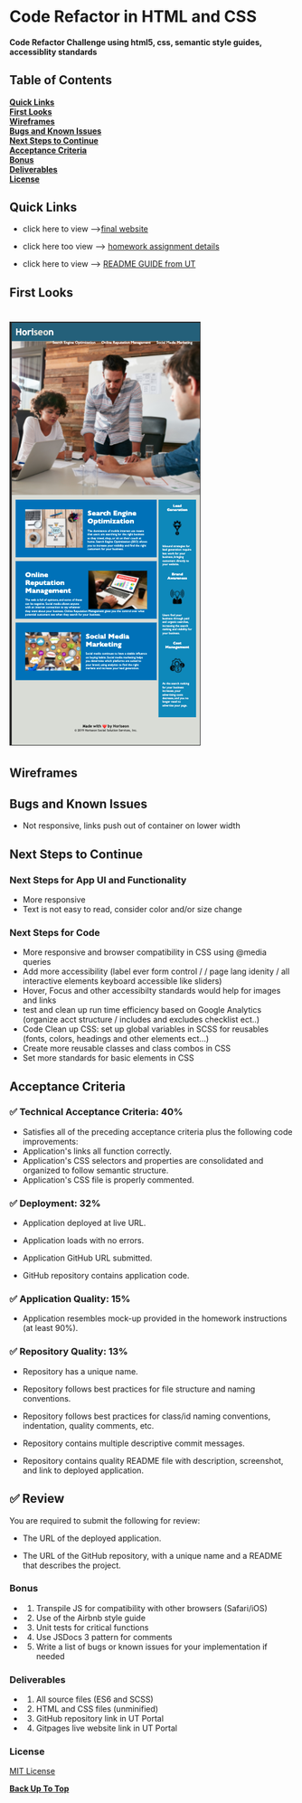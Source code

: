 # Code Refactor in HTML and CSS

#### Code Refactor Challenge using html5, css, semantic style guides, accessiblity standards


## Table of Contents

**[Quick Links](#Quick-Links)**<br>
**[First Looks](#First-Looks)**<br>
**[Wireframes](#Wireframes)**<br>
**[Bugs and Known Issues](#Bugs-and-Known-Issues)**<br>
**[Next Steps to Continue](#Next-Steps-to-Continue)**<br>
**[Acceptance Criteria](#Acceptance-Criteria)**<br>
**[Bonus](#Bonus)**<br>
**[Deliverables](#Deliverables)**<br>
**[License](#License)**<br>

## Quick Links

- click here to view -->[final website](https://jessamyn27.github.io/02-Homework/)

- click here too view --> [homework assignment details](https://github.com/the-Coding-Boot-Camp-at-UT/UTA-VIRT-FSF-FT-06-2021-U-LOL/blob/master/01-HTML-Git-CSS/02-Homework/README.md)

- click here to view --> [README GUIDE from UT](https://github.com/the-Coding-Boot-Camp-at-UT/UTA-VIRT-FSF-FT-06-2021-U-LOL/blob/master/01-HTML-Git-CSS/02-Homework/Homework-Guide/README.md)


## First Looks

# ![](assets/screenshots/website.png)


## Wireframes


## Bugs and Known Issues

- Not responsive, links push out of container on lower width


## Next Steps to Continue

### Next Steps for App UI and Functionality

- More responsive
- Text is not easy to read, consider color and/or size change


### Next Steps for Code

- More responsive and browser compatibility in CSS using @media queries
- Add more accessibility (label ever form control / / page lang idenity / all interactive elements keyboard accessible like sliders)
- Hover, Focus and other accessibilty standards would help for images and links
- test and clean up run time efficiency based on Google Analytics (organize acct structure / includes and excludes checklist ect..)
- Code Clean up CSS: set up global variables in SCSS for reusables (fonts, colors, headings and other elements ect...)
- Create more reusable classes and class combos in CSS
- Set more standards for basic elements in CSS


## Acceptance Criteria

### ✅ Technical Acceptance Criteria: 40%

- Satisfies all of the preceding acceptance criteria plus the following code improvements:
- Application's links all function correctly.
- Application's CSS selectors and properties are consolidated and organized to follow semantic structure.
- Application's CSS file is properly commented.

### ✅ Deployment: 32%

- Application deployed at live URL.

- Application loads with no errors.

- Application GitHub URL submitted.

- GitHub repository contains application code.

### ✅ Application Quality: 15%

- Application resembles mock-up provided in the homework instructions (at least 90%).

### ✅ Repository Quality: 13%

- Repository has a unique name.

- Repository follows best practices for file structure and naming conventions.

- Repository follows best practices for class/id naming conventions, indentation, quality comments, etc.

- Repository contains multiple descriptive commit messages.

- Repository contains quality README file with description, screenshot, and link to deployed application.

## ✅ Review

You are required to submit the following for review:

- The URL of the deployed application.

- The URL of the GitHub repository, with a unique name and a README that describes the project.



### Bonus

- 1. Transpile JS for compatibility with other browsers (Safari/iOS)
- 2. Use of the Airbnb style guide
- 3. Unit tests for critical functions
- 4. Use JSDocs 3 pattern for comments
- 5. Write a list of bugs or known issues for your implementation if needed


### Deliverables

- 1. All source files (ES6 and SCSS)
- 2. HTML and CSS files (unminified)
- 3. GitHub repository link in UT Portal
- 4. Gitpages live website link in UT Portal

### License

[MIT License](https://opensource.org/licenses/MIT)


**[Back Up To Top](#Code-Refactor-in-HTML-and-CSS)**
